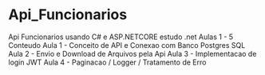 # Api_Funcionarios
Api Funcionarios usando C# e ASP.NETCORE  estudo .net 
Aulas 1 - 5
Conteudo
Aula 1 - Conceito de API e Conexao com Banco Postgres SQL
Aula 2 - Envio e Download de Arquivos pela Api
Aula 3 - Implementacao de login JWT 
Aula 4 - Paginacao / Logger / Tratamento de Erro
